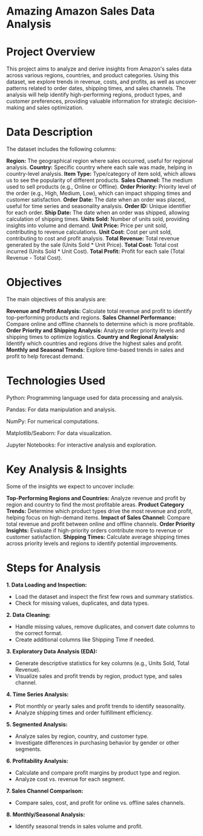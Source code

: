 # Amazing Amazon Sales Data Analysis
# Project Overview
This project aims to analyze and derive insights from Amazon's sales data across various regions, countries, and product categories. Using this dataset, we explore trends in revenue, costs, and profits, as well as uncover patterns related to order dates, shipping times, and sales channels. The analysis will help identify high-performing regions, product types, and customer preferences, providing valuable information for strategic decision-making and sales optimization.

# Data Description
The dataset includes the following columns:

**Region:** The geographical region where sales occurred, useful for regional analysis.
**Country:** Specific country where each sale was made, helping in country-level analysis.
**Item Type:** Type/category of item sold, which allows us to see the popularity of different products.
**Sales Channel:** The medium used to sell products (e.g., Online or Offline).
**Order Priority:** Priority level of the order (e.g., High, Medium, Low), which can impact shipping times and customer satisfaction.
**Order Date:** The date when an order was placed, useful for time series and seasonality analysis.
**Order ID:** Unique identifier for each order.
**Ship Date:** The date when an order was shipped, allowing calculation of shipping times.
**Units Sold:** Number of units sold, providing insights into volume and demand.
**Unit Price:** Price per unit sold, contributing to revenue calculations.
**Unit Cost:** Cost per unit sold, contributing to cost and profit analysis.
**Total Revenue:** Total revenue generated by the sale (Units Sold * Unit Price).
**Total Cost:** Total cost incurred (Units Sold * Unit Cost).
**Total Profit:** Profit for each sale (Total Revenue - Total Cost).

# Objectives
The main objectives of this analysis are:

**Revenue and Profit Analysis:** Calculate total revenue and profit to identify top-performing products and regions.
**Sales Channel Performance:** Compare online and offline channels to determine which is more profitable.
**Order Priority and Shipping Analysis:** Analyze order priority levels and shipping times to optimize logistics.
**Country and Regional Analysis:** Identify which countries and regions drive the highest sales and profit.
**Monthly and Seasonal Trends:** Explore time-based trends in sales and profit to help forecast demand.

# Technologies Used
Python: Programming language used for data processing and analysis.

Pandas: For data manipulation and analysis.

NumPy: For numerical computations.

Matplotlib/Seaborn: For data visualization.

Jupyter Notebooks: For interactive analysis and exploration.

# Key Analysis & Insights
Some of the insights we expect to uncover include:

**Top-Performing Regions and Countries:** Analyze revenue and profit by region and country to find the most profitable areas.
**Product Category Trends:** Determine which product types drive the most revenue and profit, helping focus on high-demand items.
**Impact of Sales Channel:** Compare total revenue and profit between online and offline channels.
**Order Priority Insights:** Evaluate if high-priority orders contribute more to revenue or customer satisfaction.
**Shipping Times:** Calculate average shipping times across priority levels and regions to identify potential improvements.

# Steps for Analysis
**1. Data Loading and Inspection:**
  * Load the dataset and inspect the first few rows and summary statistics.
  * Check for missing values, duplicates, and data types.
    
**2. Data Cleaning:**
  * Handle missing values, remove duplicates, and convert date columns to the correct format.
  * Create additional columns like Shipping Time if needed.

**3. Exploratory Data Analysis (EDA):**
  * Generate descriptive statistics for key columns (e.g., Units Sold, Total Revenue).
  * Visualize sales and profit trends by region, product type, and sales channel.

**4. Time Series Analysis:**
  * Plot monthly or yearly sales and profit trends to identify seasonality.
  * Analyze shipping times and order fulfillment efficiency.

**5. Segmented Analysis:**
  * Analyze sales by region, country, and customer type.
  * Investigate differences in purchasing behavior by gender or other segments.

**6. Profitability Analysis:**
  * Calculate and compare profit margins by product type and region.
  * Analyze cost vs. revenue for each segment.

**7. Sales Channel Comparison:**
  * Compare sales, cost, and profit for online vs. offline sales channels.

**8. Monthly/Seasonal Analysis:**
  * Identify seasonal trends in sales volume and profit.
